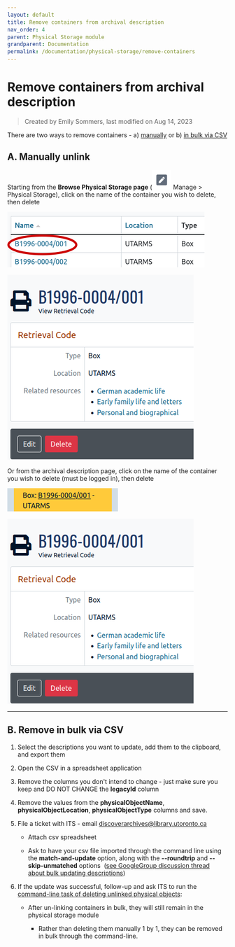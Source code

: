 ```yaml
---
layout: default
title: Remove containers from archival description
nav_order: 4
parent: Physical Storage module
grandparent: Documentation
permalink: /documentation/physical-storage/remove-containers
---
```


# Remove containers from archival description  

> Created by Emily Sommers, last modified on Aug 14, 2023

There are two ways to remove containers - a) [manually](#a-manually-unlink) or b) [in bulk via CSV](#b-remove-in-bulk-via-csv)

## A. Manually unlink

Starting from the **Browse Physical Storage page** (![](img/200377644.png) Manage > Physical Storage), click on the name of the container you wish to delete, then delete

![](img/200377646.png)

![](img/200377641.png)

Or from the archival description page, click on the name of the container you wish to delete (must be logged in), then delete

![](img/200377640.png)

![](img/200377641.png)

---

## B. Remove in bulk via CSV

1. Select the descriptions you want to update, add them to the clipboard, and export them

2. Open the CSV in a spreadsheet application

3. Remove the columns you don't intend to change - just make sure you keep and DO NOT CHANGE the **legacyId** column

4. Remove the values from the **physicalObjectName**, **physicalObjectLocation**, **physicalObjectType** columns and save.
5. File a ticket with ITS - email [discoverarchives@library.utoronto.ca](mailto:discoverarchives@library.utoronto.ca)
    * Attach csv spreadsheet
    
    * Ask to have your csv file imported through the command line using the **match-and-update** option, along with the **--roundtrip** and **\--skip-unmatched** options  ([see GoogleGroup discussion thread about bulk updating descriptions](https://groups.google.com/g/ica-atom-users/c/daGpYCj9GAE/m/o3Q1qxGrCgAJ))

6.  If the update was successful, follow-up and ask ITS to run the [command-line task of deleting unlinked physical objects](https://www.accesstomemory.org/en/docs/latest/admin-manual/maintenance/cli-tools/#delete-unlinked-physical-object-locations):

    *   After un-linking containers in bulk, they will still remain in the physical storage module

        *   Rather than deleting them manually 1 by 1, they can be removed in bulk through the command-line.